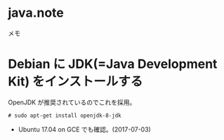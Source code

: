# java.note

メモ

# Debian に JDK(=Java Development Kit) をインストールする #######################

OpenJDK が推奨されているのでこれを採用。

```
# sudo apt-get install openjdk-8-jdk
```

- Ubuntu 17.04 on GCE でも確認。(2017-07-03)
